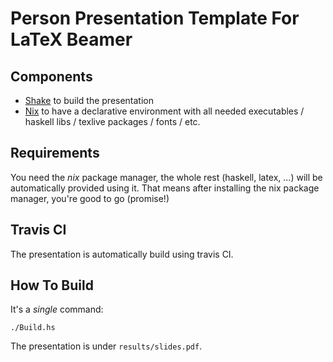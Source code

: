 # Person Presentation Template For LaTeX Beamer

## Components

- [Shake](http://shakebuild.com/) to build the presentation
- [Nix](http://nixos.org) to have a declarative environment with all
  needed executables / haskell libs / texlive packages / fonts / etc.

## Requirements

You need the *nix* package manager, the whole rest (haskell, latex,
...) will be automatically provided using it.  That means after
installing the nix package manager, you're good to go (promise!)

## Travis CI

The presentation is automatically build using travis CI.

## How To Build

It's a *single* command:

```
./Build.hs
```

The presentation is under `results/slides.pdf`.

